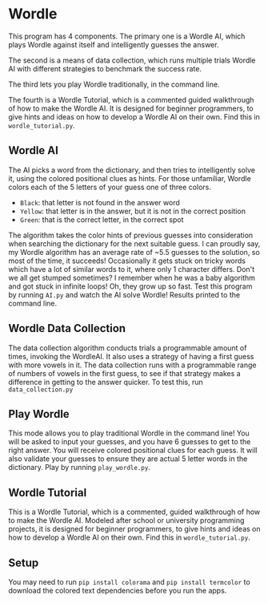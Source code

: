 # Wordle
This program has 4 components. The primary one is a Wordle AI, which plays Wordle against itself and intelligently guesses the answer.

The second is a means of data collection, which runs multiple trials Wordle AI with different strategies to benchmark the success rate. 

The third lets you play Wordle traditionally, in the command line. 

The fourth is a Wordle Tutorial, which is a commented guided walkthrough of how to make the Wordle AI. It is designed for beginner programmers, to give hints and ideas on how to develop a Wordle AI on their own. Find this in `wordle_tutorial.py`.

## Wordle AI
The AI picks a word from the dictionary, and then tries to intelligently solve it, using the colored positional clues as hints. For those unfamiliar, Wordle colors each of the 5 letters of your guess one of three colors. 

- `Black`: that letter is not found in the answer word 
- `Yellow`: that letter is in the answer, but it is not in the correct position
- `Green`: that is the correct letter,  in the correct spot

The algorithm takes the color hints of previous guesses into consideration when searching the dictionary for the next suitable guess. I can proudly say, my Wordle algorithm has an average rate of ~5.5 guesses to the solution, so most of the time, it succeeds! Occasionally it gets stuck on tricky words which have a lot of similar words to it, where only 1 character differs. Don't we all get stumped sometimes? I remember when he was a baby algorithm and got stuck in infinite loops! Oh, they grow up so fast. Test this program by running  `AI.py` and watch the AI solve Wordle! Results printed to the command line.

## Wordle Data Collection
The data collection algorithm conducts trials a programmable amount of times, invoking the WordleAI. It also uses a strategy of having a first guess with more vowels in it. The data collection runs with a programmable range of numbers of vowels in the first guess, to see if that strategy makes a difference in getting to the answer quicker. To test this, run `data_collection.py` 

## Play Wordle 
This mode allows you to play traditional Wordle in the command line! You will be asked to input your guesses, and you have 6 guesses to get to the right answer. You will receive colored positional clues for each guess. It will also validate your guesses to ensure they are actual 5 letter words in the dictionary. Play by running `play_wordle.py`. 

## Wordle Tutorial
This is a Wordle Tutorial, which is a commented, guided walkthrough of how to make the Wordle AI. Modeled after school or university programming projects, it is designed for beginner programmers, to give hints and ideas on how to develop a Wordle AI on their own. Find this in `wordle_tutorial.py`.

## Setup
You may need to run `pip install colorama` and `pip install termcolor` to download the colored text dependencies before you run the apps.